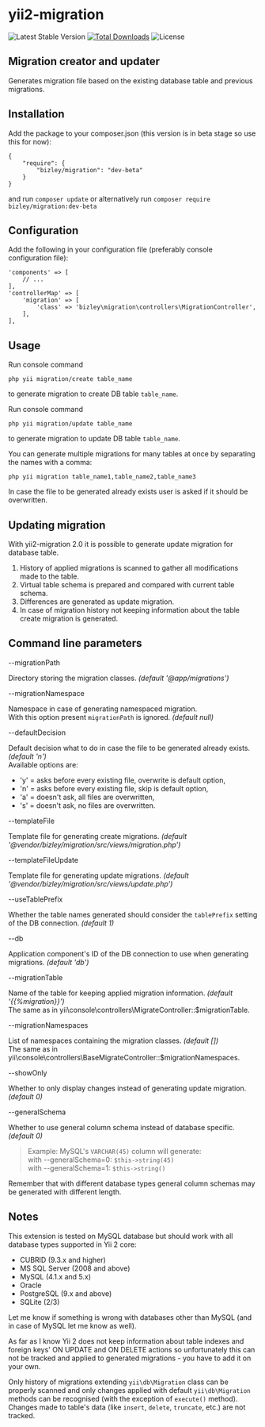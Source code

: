 # yii2-migration

![Latest Stable Version](https://img.shields.io/packagist/v/bizley/migration.svg)
[![Total Downloads](https://img.shields.io/packagist/dt/bizley/migration.svg)](https://packagist.org/packages/bizley/migration)
![License](https://img.shields.io/packagist/l/bizley/migration.svg)

## Migration creator and updater

Generates migration file based on the existing database table and previous migrations.

## Installation

Add the package to your composer.json (this version is in beta stage so use this for now):

    {
        "require": {
            "bizley/migration": "dev-beta"
        }
    }

and run `composer update` or alternatively run `composer require bizley/migration:dev-beta`

## Configuration

Add the following in your configuration file (preferably console configuration file):

    'components' => [
        // ...
    ],
    'controllerMap' => [
        'migration' => [
            'class' => 'bizley\migration\controllers\MigrationController',
        ],
    ],

## Usage

Run console command

    php yii migration/create table_name

to generate migration to create DB table `table_name`.

Run console command

    php yii migration/update table_name

to generate migration to update DB table `table_name`.

You can generate multiple migrations for many tables at once by separating the names with a comma:

    php yii migration table_name1,table_name2,table_name3

In case the file to be generated already exists user is asked if it should be overwritten.

## Updating migration

With yii2-migration 2.0 it is possible to generate update migration for database table.

1. History of applied migrations is scanned to gather all modifications made to the table.
2. Virtual table schema is prepared and compared with current table schema.
3. Differences are generated as update migration.
4. In case of migration history not keeping information about the table create migration is generated.

## Command line parameters

--migrationPath

Directory storing the migration classes. _(default '@app/migrations')_

--migrationNamespace

Namespace in case of generating namespaced migration.  
With this option present `migrationPath` is ignored. _(default null)_

--defaultDecision

Default decision what to do in case the file to be generated already exists. _(default 'n')_  
Available options are:
- 'y' = asks before every existing file, overwrite is default option,
- 'n' = asks before every existing file, skip is default option,
- 'a' = doesn't ask, all files are overwritten,
- 's' = doesn't ask, no files are overwritten.

--templateFile

Template file for generating create migrations. _(default '@vendor/bizley/migration/src/views/migration.php')_

--templateFileUpdate

Template file for generating update migrations. _(default '@vendor/bizley/migration/src/views/update.php')_

--useTablePrefix

Whether the table names generated should consider the `tablePrefix` setting of the DB connection. _(default 1)_

--db

Application component's ID of the DB connection to use when generating migrations. _(default 'db')_

--migrationTable

Name of the table for keeping applied migration information. _(default '{{%migration}}')_  
The same as in yii\console\controllers\MigrateController::$migrationTable.

--migrationNamespaces

List of namespaces containing the migration classes. _(default [])_  
The same as in yii\console\controllers\BaseMigrateController::$migrationNamespaces.

--showOnly

Whether to only display changes instead of generating update migration. _(default 0)_

--generalSchema

Whether to use general column schema instead of database specific. _(default 0)_

> Example: MySQL's `VARCHAR(45)` column will generate:  
> with --generalSchema=0: `$this->string(45)`  
> with --generalSchema=1: `$this->string()`

Remember that with different database types general column schemas may be generated with different length.

## Notes

This extension is tested on MySQL database but should work with all database types supported in Yii 2 core:
- CUBRID (9.3.x and higher)
- MS SQL Server (2008 and above)
- MySQL (4.1.x and 5.x)
- Oracle
- PostgreSQL (9.x and above)
- SQLite (2/3)

Let me know if something is wrong with databases other than MySQL (and in case of MySQL let me know as well).

As far as I know Yii 2 does not keep information about table indexes and foreign keys' ON UPDATE and ON DELETE actions
so unfortunately this can not be tracked and applied to generated migrations - you have to add it on your own.

Only history of migrations extending `yii\db\Migration` class can be properly scanned and only changes applied with
default `yii\db\Migration` methods can be recognised (with the exception of `execute()` method). Changes made to table's
data (like `insert`, `delete`, `truncate`, etc.) are not tracked.
